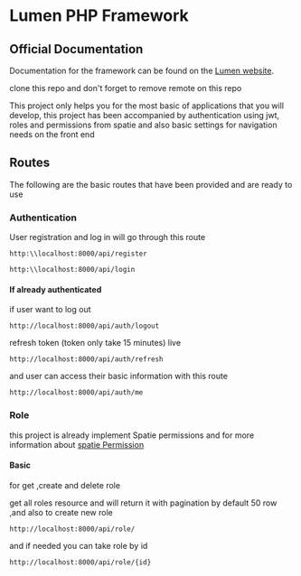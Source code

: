 # Lumen PHP Framework


## Official Documentation

Documentation for the framework can be found on the [Lumen website](https://lumen.laravel.com/docs).

clone this repo and don't forget to remove remote on this repo


This project only helps you for the most basic of applications that you will develop, this project has been accompanied by authentication using jwt, roles and permissions from spatie and also basic settings for navigation needs on the front end



## Routes

The following are the basic routes that have been provided and are ready to use



### Authentication

User registration and log in will go through this route

```
http:\\localhost:8000/api/register

```

```
http:\\localhost:8000/api/login

```

#### If already authenticated


if user want to log out 

```
http://localhost:8000/api/auth/logout

```

refresh token (token only take 15 minutes) live

```
http://localhost:8000/api/auth/refresh

```

and user can access their basic information with this route

```
http://localhost:8000/api/auth/me

```


### Role 

this project is already implement Spatie permissions and for more information about [spatie Permission](https://spatie.be/docs/laravel-permission/v4/introduction)


#### Basic

for get ,create and delete role 

get all roles resource  and will return it with pagination by default 50 row ,and also to create new role

```
http://localhost:8000/api/role/

```

and if needed you can take role by id

```
http://localhost:8000/api/role/{id}

```

